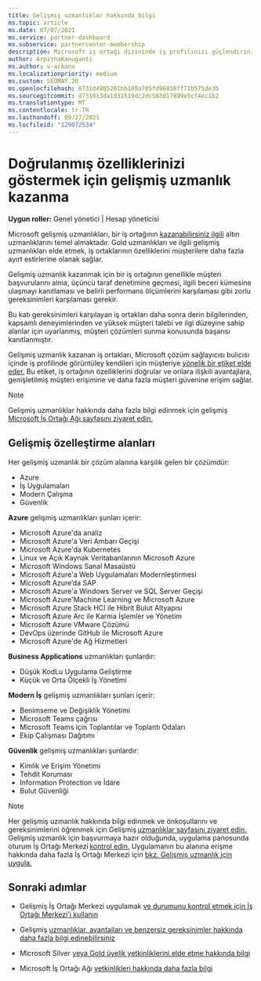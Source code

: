 ```yaml
---
title: Gelişmiş uzmanlıklar hakkında bilgi
ms.topic: article
ms.date: 07/07/2021
ms.service: partner-dashboard
ms.subservice: partnercenter-membership
description: Microsoft iş ortağı dizininde iş profilinizi güçlendirin. Mevcut Gold ve Silver yetkinlikleri ile elde etmek için gelişmiş uzmanlıklar hakkında bilgi alın.
author: ArpithaKanuganti
ms.author: v-arkanu
ms.localizationpriority: medium
ms.custom: SEOMAY.20
ms.openlocfilehash: 6731d4805201bb180a705fd96830ff71b575de3b
ms.sourcegitcommit: d731813da1d31519dc2dc583d17899e5cf4ec1b2
ms.translationtype: MT
ms.contentlocale: tr-TR
ms.lasthandoff: 09/27/2021
ms.locfileid: "129072534"
---
```

# <a name="earn-an-advanced-specialization-to-showcase-your-validated-capabilities"></a>Doğrulanmış özelliklerinizi göstermek için gelişmiş uzmanlık kazanma

**Uygun roller:** Genel yönetici | Hesap yöneticisi

Microsoft gelişmiş uzmanlıkları, bir iş ortağının [kazanabilirsiniz ilgili](learn-about-competencies.md) altın uzmanlıklarını temel almaktadır. Gold uzmanlıkları ve ilgili gelişmiş uzmanlıkları elde etmek, iş ortaklarının özelliklerini müşterilere daha fazla ayırt estirlerine olanak sağlar.

Gelişmiş uzmanlık kazanmak için bir iş ortağının genellikle müşteri başvurularını alma, üçüncü taraf denetimine geçmesi, ilgili beceri kümesine ulaşmayı kanıtlaması ve belirli performans ölçümlerini karşılaması gibi zorlu gereksinimleri karşılaması gerekir.

Bu katı gereksinimleri karşılayan iş ortakları daha sonra derin bilgilerinden, kapsamlı deneyimlerinden ve yüksek müşteri talebi ve ilgi düzeyine sahip alanlar için uyarlanmış, müşteri çözümleri sunma konusunda başarısı kanıtlanmıştır.

Gelişmiş uzmanlık kazanan iş ortakları, Microsoft çözüm sağlayıcısı bulıcısı içinde iş profilinde görüntüley kendileri için müşteriye [yönelik bir etiket elde eder.](https://www.microsoft.com/solution-providers/home) Bu etiket, iş ortağının özelliklerini doğrular ve onlara ilişkili avantajlara, genişletilmiş müşteri erişimine ve daha fazla müşteri güvenine erişim sağlar.

> [!NOTE]
> Gelişmiş uzmanlıklar hakkında daha fazla bilgi edinmek için gelişmiş [Microsoft İş Ortağı Ağı sayfasını ziyaret edin.](https://partner.microsoft.com/membership/advanced-specialization)

## <a name="advanced-specialization-areas"></a>Gelişmiş özelleştirme alanları

Her gelişmiş uzmanlık bir çözüm alanına karşılık gelen bir çözümdür:

- Azure
- İş Uygulamaları
- Modern Çalışma
- Güvenlik

**Azure** gelişmiş uzmanlıkları şunları içerir:

- Microsoft Azure'da analiz
- Microsoft Azure'a Veri Ambarı Geçişi
- Microsoft Azure'da Kubernetes
- Linux ve Açık Kaynak Veritabanlarının Microsoft Azure
- Microsoft Windows Sanal Masaüstü
- Microsoft Azure'a Web Uygulamaları Modernleştirmesi
- Microsoft Azure’da SAP
- Microsoft Azure'a Windows Server ve SQL Server Geçişi
- Microsoft Azure'Machine Learning ve Microsoft Azure
- Microsoft Azure Stack HCI ile Hibrit Bulut Altyapısı
- Microsoft Azure Arc ile Karma İşlemler ve Yönetim
- Microsoft Azure VMware Çözümü
- DevOps üzerinde GitHub ile Microsoft Azure
- Microsoft Azure'de Ağ Hizmetleri

**Business Applications** uzmanlıkları şunlardır:

- Düşük KodLu Uygulama Geliştirme
- Küçük ve Orta Ölçekli İş Yönetimi

**Modern İş** gelişmiş uzmanlıkları şunları içerir:

- Benimseme ve Değişiklik Yönetimi
- Microsoft Teams çağrısı
- Microsoft Teams için Toplantılar ve Toplantı Odaları
- Ekip Çalışması Dağıtımı

**Güvenlik** gelişmiş uzmanlıkları şunlardır:

- Kimlik ve Erişim Yönetimi
- Tehdit Koruması
- Information Protection ve İdare
- Bulut Güvenliği

> [!NOTE]
> Her gelişmiş uzmanlık hakkında bilgi edinmek ve önkoşullarını ve gereksinimlerini öğrenmek için Gelişmiş [uzmanlıklar sayfasını ziyaret edin.](https://partner.microsoft.com/membership/advanced-specialization) Gelişmiş uzmanlık için başvurmaya hazır olduğunda, uygulama panosunda oturum İş Ortağı Merkezi [kontrol edin.](https://partner.microsoft.com/dashboard) Uygulamanın bu alanına erişme hakkında daha fazla İş Ortağı Merkezi için [bkz. Gelişmiş uzmanlık için uygula.](advanced-specializations-apply.md)

## <a name="next-steps"></a>Sonraki adımlar

- Gelişmiş İş Ortağı Merkezi uygulamak [ve durumunu kontrol etmek için İş Ortağı Merkezi'i kullanın](advanced-specializations-apply.md)

- Gelişmiş [uzmanlıklar, avantajları ve benzersiz gereksinimler hakkında daha fazla bilgi edinebilirsiniz](https://partner.microsoft.com/membership/advanced-specialization)

- Microsoft Silver [veya Gold üyelik yetkinliklerini elde etme hakkında bilgi](learn-about-competencies.md)

- Microsoft İş Ortağı Ağı [yetkinlikleri hakkında daha fazla bilgi](https://partner.microsoft.com/membership/competencies)
